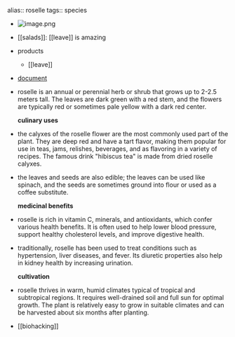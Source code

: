 alias:: roselle
tags:: species

- ![image.png](https://peach-geographical-bat-397.mypinata.cloud/ipfs/QmeCFx9a4RHz81djR62ytQNAcWkrCSG3CB2DfB8oj2KTPj)
- [[salads]]: [[leave]] is amazing
- products
	- [[leave]]
- [document](https://peach-geographical-bat-397.mypinata.cloud/ipfs/QmQVv2k6Zz79NQXKem19cnJUe8AqKVUAP7fsMme6jEZCTh)
- roselle is an annual or perennial herb or shrub that grows up to 2-2.5 meters tall. The leaves are dark green with a red stem, and the flowers are typically red or sometimes pale yellow with a dark red center.
  
  **culinary uses**
- the calyxes of the roselle flower are the most commonly used part of the plant. They are deep red and have a tart flavor, making them popular for use in teas, jams, relishes, beverages, and as flavoring in a variety of recipes. The famous drink "hibiscus tea" is made from dried roselle calyxes.
- the leaves and seeds are also edible; the leaves can be used like spinach, and the seeds are sometimes ground into flour or used as a coffee substitute.
  
  **medicinal benefits**
- roselle is rich in vitamin C, minerals, and antioxidants, which confer various health benefits. It is often used to help lower blood pressure, support healthy cholesterol levels, and improve digestive health.
- traditionally, roselle has been used to treat conditions such as hypertension, liver diseases, and fever. Its diuretic properties also help in kidney health by increasing urination.
  
  **cultivation**
- roselle thrives in warm, humid climates typical of tropical and subtropical regions. It requires well-drained soil and full sun for optimal growth. The plant is relatively easy to grow in suitable climates and can be harvested about six months after planting.
- [[biohacking]]